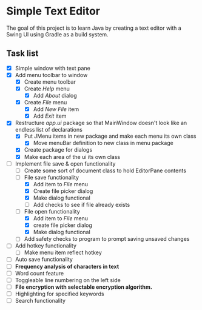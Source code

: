 # Simple Text Editor

The goal of this project is to learn Java by creating a text editor with a Swing UI using Gradle as a build system.

## Task list

- [x] Simple window with text pane
- [x] Add menu toolbar to window
  - [x] Create menu toolbar
  - [x] Create *Help* menu
    - [x] Add *About* dialog
  - [x] Create *File* menu
    - [x] Add *New File* item
    - [x] Add *Exit* item
- [x] Restructure *app.ui* package so that MainWindow doesn't look like an endless list of declarations
  - [x] Put JMenu items in new package and make each menu its own class
    - [x] Move menuBar definition to new class in menu package
  - [x] Create package for dialogs
  - [x] Make each area of the ui its own class
- [ ] Implement file save & open functionality
  - [ ] Create some sort of document class to hold EditorPane contents
  - [ ] File save functionality
    - [x] Add item to *File* menu
    - [x] Create file picker dialog
    - [x] Make dialog functional
    - [ ] Add checks to see if file already exists
  - [ ] File open functionality
    - [x] Add item to *File* menu
    - [x] create file picker dialog
    - [x] Make dialog functional
  - [ ] Add safety checks to program to prompt saving unsaved changes
- [ ] Add hotkey functionality
  - [ ] Make menu item reflect hotkey
- [ ] Auto save functionality
- [ ] **Frequency analysis of characters in text**
- [ ] Word count feature
- [ ] Toggleable line numbering on the left side
- [ ] **File encryption with selectable encryption algorithm.**
- [ ] Highlighting for specified keywords
- [ ] Search functionality
